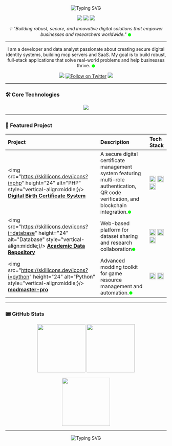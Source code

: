 <div align="center">
  <img src="https://readme-typing-svg.herokuapp.com?font=Fira+Code&pause=1000&color=00FF00&center=true&vCenter=true&width=435&lines=Hi+%F0%9F%91%8B%2C+I'm+Anthony+Ofori+Owusu;Full-Stack+Developer+%7C+Data+Analyst;Welcome+to+my+GitHub+Profile!" alt="Typing SVG" />
</div>

<p align="center">
  <img src="https://img.shields.io/badge/-Full%20Stack%20Developer-007ACC?style=flat-square&logo=azuredevops&logoColor=white" />
  <img src="https://img.shields.io/badge/-Data%20Analyst-3B7DDD?style=flat-square&logo=databricks&logoColor=white" />
  <img src="https://img.shields.io/badge/-Open%20Source%20Enthusiast-4CAF50?style=flat-square" />
</p>

<p align="center"><i>
💡 "Building robust, secure, and innovative digital solutions that empower businesses and researchers worldwide."
<svg width="12" height="12" style="vertical-align:middle">
  <circle cx="6" cy="6" r="5" fill="#00FF00">
    <animate attributeName="opacity" values="1;0.1;1" dur="1s" repeatCount="indefinite"/>
  </circle>
</svg>
</i></p>

---

<p align="center">
  I am a developer and data analyst passionate about creating secure digital identity systems, building mcp servers and SaaS. My goal is to build robust, full-stack applications that solve real-world problems and help businesses thrive.
  <svg width="12" height="12" style="vertical-align:middle">
    <circle cx="6" cy="6" r="5" fill="#00FF00">
      <animate attributeName="opacity" values="1;0.1;1" dur="1s" repeatCount="indefinite"/>
    </circle>
  </svg>
</p>

<p align="center">
  <a href="https://www.linkedin.com/in/anthony-ofori-owusu?utm_source=share&utm_campaign=share_via&utm_content=profile&utm_medium=ios_app" target="blank"><img src="https://img.shields.io/badge/LinkedIn-Anthony%20Ofori%20Owusu-blue?style=for-the-badge&logo=linkedin"></a>
  <a href="https://twitter.com/tonykflex" target="blank"><img src="https://img.shields.io/twitter/follow/tonykflex?logo=twitter&style=for-the-badge" alt="Follow on Twitter"></a>
  <a href="mailto:touyboateng339@gmail.com"><img src="https://img.shields.io/badge/Email-Contact_Me-brightgreen?style=for-the-badge&logo=gmail"></a>
</p>

---

### 🛠️ Core Technologies
<p align="center">
  <a href="https://skillicons.dev">
    <img src="https://skillicons.dev/icons?i=js,ts,html,css,react,nextjs,redux,tailwind,nodejs,express,mongodb,php,python,mysql,git,docker,linux" />
  </a>
</p>

---

### 🚀 Featured Project

| Project | Description | Tech Stack |
| :--- | :--- | :--- |
| <img src="https://skillicons.dev/icons?i=php" height="24" alt="PHP" style="vertical-align:middle;}/> **[Digital Birth Certificate System](https://github.com/tonycondone/birth-certificate-system )** | A secure digital certificate management system featuring multi-role authentication, QR code verification, and blockchain integration.<svg width="12" height="12" style="vertical-align:middle"><circle cx="6" cy="6" r="5" fill="#00FF00"><animate attributeName="opacity" values="1;0.1;1" dur="1s" repeatCount="indefinite"/></circle></svg> | <img src="https://skillicons.dev/icons?i=php" height="20" alt="PHP"/> <img src="https://skillicons.dev/icons?i=javascript" height="20" alt="JavaScript"/> <img src="https://skillicons.dev/icons?i=mysql" height="20" alt="MySQL"/> |
| <img src="https://skillicons.dev/icons?i=database" height="24" alt="Database" style="vertical-align:middle;}/> **[Academic Data Repository](https://github.com/tonycondone/Academic-Data-Repository-)** | Web-based platform for dataset sharing and research collaboration<svg width="12" height="12" style="vertical-align:middle"><circle cx="6" cy="6" r="5" fill="#00FF00"><animate attributeName="opacity" values="1;0.1;1" dur="1s" repeatCount="indefinite/></circle></svg> | <img src="https://skillicons.dev/icons?i=php" height="20" alt="PHP"/> <img src="https://skillicons.dev/icons?i=css" height="20" alt="CSS"/> <img src="https://skillicons.dev/icons?i=javascript" height="20" alt="JavaScript"/> |
| <img src="https://skillicons.dev/icons?i=python" height="24" alt="Python" style="vertical-align:middle;}/> **[modmaster-pro](https://github.com/tonycondone/modmaster-pro)** | Advanced modding toolkit for game resource management and automation.<svg width="12" height="12" style="vertical-align:middle"><circle cx="6" cy="6" r="5" fill="#00FF00"><animate attributeName="opacity" values="1;0.1;1" dur="1s" repeatCount="indefinite/></circle></svg> | <img src="https://skillicons.dev/icons?i=python" height="20" alt="Python"/> <img src="https://skillicons.dev/icons?i=cpp" height="20" alt="C++"/> |

---

### 📟 GitHub Stats

<p align="center">
  <img src="https://github-readme-stats.vercel.app/api?username=tonycondone&show_icons=true&theme=vue-dark&hide_border=true&icon_color=000000&title_color=2f80ed&text_color=333333&bg_color=ffffff" height="150"/>
  <img src="https://github-readme-streak-stats.herokuapp.com/?user=tonycondone&theme=graywhite&hide_border=true" height="150"/>
</p>
<p align="center">
  <img src="https://github-readme-stats.vercel.app/api/top-langs/?username=tonycondone&layout=compact&theme=vue-dark&hide_border=true&title_color=2f80ed&text_color=333333&bg_color=ffffff" height="150"/>
</p>

---

<div align="center">
  <img src="https://readme-typing-svg.herokuapp.com?font=Fira+Code&pause=1000&color=00FF00&center=true&vCenter=true&width=435&lines=Always+Learning%2C+Always+Building!+%F0%9F%9A%80" alt="Typing SVG" />
</div>
